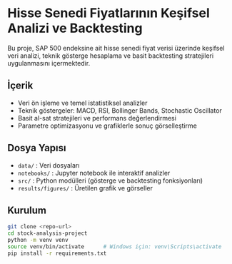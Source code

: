 # Hisse Senedi Fiyatlarının Keşifsel Analizi ve Backtesting

Bu proje, SAP 500 endeksine ait hisse senedi fiyat verisi üzerinde keşifsel veri analizi, teknik gösterge hesaplama ve basit backtesting stratejileri uygulanmasını içermektedir.

## İçerik

- Veri ön işleme ve temel istatistiksel analizler  
- Teknik göstergeler: MACD, RSI, Bollinger Bands, Stochastic Oscillator  
- Basit al-sat stratejileri ve performans değerlendirmesi  
- Parametre optimizasyonu ve grafiklerle sonuç görselleştirme  

## Dosya Yapısı

- `data/` : Veri dosyaları  
- `notebooks/` : Jupyter notebook ile interaktif analizler  
- `src/` : Python modülleri (gösterge ve backtesting fonksiyonları)  
- `results/figures/` : Üretilen grafik ve görseller  

## Kurulum

```bash
git clone <repo-url>
cd stock-analysis-project
python -m venv venv
source venv/bin/activate      # Windows için: venv\Scripts\activate
pip install -r requirements.txt

